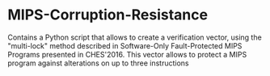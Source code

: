 # MIPS-Corruption-Resistance
Contains a Python script that allows to create a verification vector, using the "multi-lock" method described in
Software-Only Fault-Protected MIPS Programs presented in CHES'2016.
This vector allows to protect a MIPS program against alterations on up to three instructions
